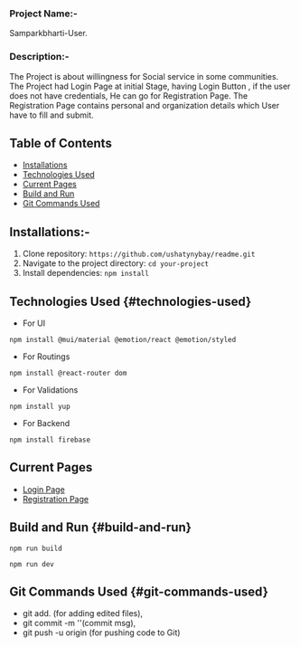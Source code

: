 ### Project Name:-
Samparkbharti-User. 

### Description:-
The Project is about willingness for Social service in some communities.
The Project had Login Page at initial Stage, having Login Button , if the user does not have credentials, He can go for Registration Page. The Registration Page contains personal and organization details which User have to fill and submit.

<!-- ### Technologies used {### Technologies used}
### Installations {### Installations} -->



## Table of Contents

- [Installations](#installations)
- [Technologies Used](#technologies-used)
- [Current Pages](#current-pages)
- [Build and Run](#build-and-run)
- [Git Commands Used](#git-commands-used)


## Installations:-
1. Clone repository: ``````https://github.com/ushatynybay/readme.git``````
2. Navigate to the project directory: `````` cd your-project ``````
3. Install dependencies: `````` npm install ``````


## Technologies Used {#technologies-used}
+ For UI
``````
npm install @mui/material @emotion/react @emotion/styled 
``````
+ For Routings
``````
npm install @react-router dom 
``````
+ For Validations
``````
npm install yup 
``````
+ For Backend
``````
npm install firebase
``````

## Current Pages
+ [Login Page](https://partner.sampark365.com/)
+ [Registration Page](https://partner.sampark365.com/PartnerRegister)

## Build and Run {#build-and-run}
``````
npm run build
``````


``````
npm run dev
``````

## Git Commands Used {#git-commands-used}
+ git add. (for adding edited files),
+ git commit -m ''(commit msg),
+ git push -u origin <branch-name> (for pushing code to Git)

